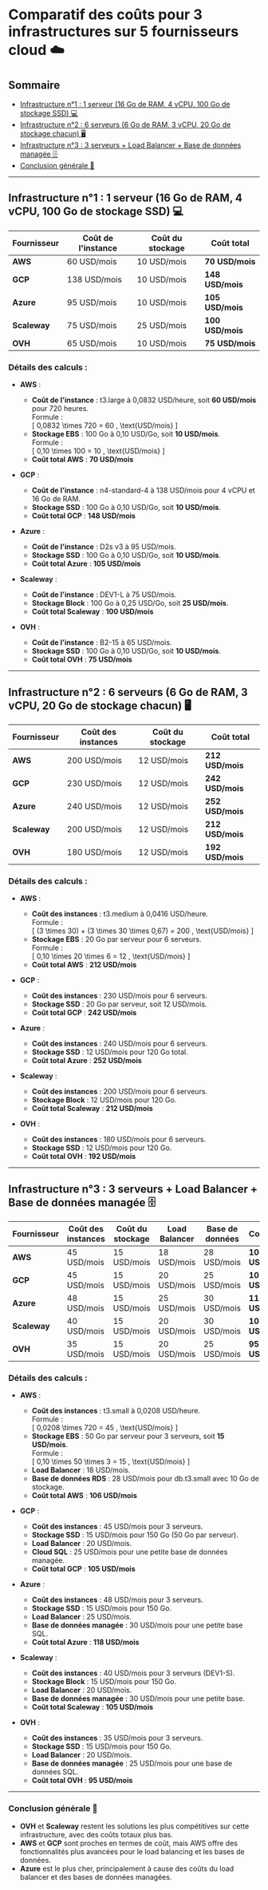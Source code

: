# Comparatif des coûts pour 3 infrastructures sur 5 fournisseurs cloud ☁️

## Sommaire
- [Infrastructure n°1 : 1 serveur (16 Go de RAM, 4 vCPU, 100 Go de stockage SSD) 💻](#infrastructure-n1--1-serveur-16-go-de-ram-4-vcpu-100-go-de-stockage-ssd-)
- [Infrastructure n°2 : 6 serveurs (6 Go de RAM, 3 vCPU, 20 Go de stockage chacun) 🖥️](#infrastructure-n2--6-serveurs-6-go-de-ram-3-vcpu-20-go-de-stockage-chacun-)
- [Infrastructure n°3 : 3 serveurs + Load Balancer + Base de données managée 🗄️](#infrastructure-n3--3-serveurs--load-balancer--base-de-données-managée-)
- [Conclusion générale 🏁](#conclusion-générale-)


---

## Infrastructure n°1 : 1 serveur (16 Go de RAM, 4 vCPU, 100 Go de stockage SSD) 💻

| Fournisseur  | Coût de l'instance | Coût du stockage | Coût total |
|--------------|--------------------|------------------|------------|
| **AWS**      | 60 USD/mois         | 10 USD/mois      | **70 USD/mois** |
| **GCP**      | 138 USD/mois        | 10 USD/mois      | **148 USD/mois** |
| **Azure**    | 95 USD/mois         | 10 USD/mois      | **105 USD/mois** |
| **Scaleway** | 75 USD/mois         | 25 USD/mois      | **100 USD/mois** |
| **OVH**      | 65 USD/mois         | 10 USD/mois      | **75 USD/mois** |

### Détails des calculs :
- **AWS** :
  - **Coût de l'instance** : t3.large à 0,0832 USD/heure, soit **60 USD/mois** pour 720 heures.  
    Formule :  
    \[
    0,0832 \times 720 = 60 \, \text{USD/mois}
    \]
  - **Stockage EBS** : 100 Go à 0,10 USD/Go, soit **10 USD/mois**.  
    Formule :  
    \[
    0,10 \times 100 = 10 \, \text{USD/mois}
    \]
  - **Coût total AWS** : **70 USD/mois**

- **GCP** :
  - **Coût de l'instance** : n4-standard-4 à 138 USD/mois pour 4 vCPU et 16 Go de RAM.
  - **Stockage SSD** : 100 Go à 0,10 USD/Go, soit **10 USD/mois**.
  - **Coût total GCP** : **148 USD/mois**

- **Azure** :
  - **Coût de l'instance** : D2s v3 à 95 USD/mois.
  - **Stockage SSD** : 100 Go à 0,10 USD/Go, soit **10 USD/mois**.
  - **Coût total Azure** : **105 USD/mois**

- **Scaleway** :
  - **Coût de l'instance** : DEV1-L à 75 USD/mois.
  - **Stockage Block** : 100 Go à 0,25 USD/Go, soit **25 USD/mois**.
  - **Coût total Scaleway** : **100 USD/mois**

- **OVH** :
  - **Coût de l'instance** : B2-15 à 65 USD/mois.
  - **Stockage SSD** : 100 Go à 0,10 USD/Go, soit **10 USD/mois**.
  - **Coût total OVH** : **75 USD/mois**

---

## Infrastructure n°2 : 6 serveurs (6 Go de RAM, 3 vCPU, 20 Go de stockage chacun) 🖥️

| Fournisseur  | Coût des instances | Coût du stockage | Coût total |
|--------------|--------------------|------------------|------------|
| **AWS**      | 200 USD/mois        | 12 USD/mois      | **212 USD/mois** |
| **GCP**      | 230 USD/mois        | 12 USD/mois      | **242 USD/mois** |
| **Azure**    | 240 USD/mois        | 12 USD/mois      | **252 USD/mois** |
| **Scaleway** | 200 USD/mois        | 12 USD/mois      | **212 USD/mois** |
| **OVH**      | 180 USD/mois        | 12 USD/mois      | **192 USD/mois** |

### Détails des calculs :
- **AWS** :
  - **Coût des instances** : t3.medium à 0,0416 USD/heure.  
    Formule :  
    \[
    (3 \times 30) + (3 \times 30 \times 0,67) = 200 \, \text{USD/mois}
    \]
  - **Stockage EBS** : 20 Go par serveur pour 6 serveurs.  
    Formule :  
    \[
    0,10 \times 20 \times 6 = 12 \, \text{USD/mois}
    \]
  - **Coût total AWS** : **212 USD/mois**

- **GCP** :
  - **Coût des instances** : 230 USD/mois pour 6 serveurs.
  - **Stockage SSD** : 20 Go par serveur, soit 12 USD/mois.
  - **Coût total GCP** : **242 USD/mois**

- **Azure** :
  - **Coût des instances** : 240 USD/mois pour 6 serveurs.
  - **Stockage SSD** : 12 USD/mois pour 120 Go total.
  - **Coût total Azure** : **252 USD/mois**

- **Scaleway** :
  - **Coût des instances** : 200 USD/mois pour 6 serveurs.
  - **Stockage Block** : 12 USD/mois pour 120 Go.
  - **Coût total Scaleway** : **212 USD/mois**

- **OVH** :
  - **Coût des instances** : 180 USD/mois pour 6 serveurs.
  - **Stockage SSD** : 12 USD/mois pour 120 Go.
  - **Coût total OVH** : **192 USD/mois**

---

## Infrastructure n°3 : 3 serveurs + Load Balancer + Base de données managée 🗄️

| Fournisseur  | Coût des instances | Coût du stockage | Load Balancer | Base de données | Coût total |
|--------------|--------------------|------------------|---------------|-----------------|------------|
| **AWS**      | 45 USD/mois         | 15 USD/mois      | 18 USD/mois   | 28 USD/mois     | **106 USD/mois** |
| **GCP**      | 45 USD/mois         | 15 USD/mois      | 20 USD/mois   | 25 USD/mois     | **105 USD/mois** |
| **Azure**    | 48 USD/mois         | 15 USD/mois      | 25 USD/mois   | 30 USD/mois     | **118 USD/mois** |
| **Scaleway** | 40 USD/mois         | 15 USD/mois      | 20 USD/mois   | 30 USD/mois     | **105 USD/mois** |
| **OVH**      | 35 USD/mois         | 15 USD/mois      | 20 USD/mois   | 25 USD/mois     | **95 USD/mois** |

### Détails des calculs :

- **AWS** :
  - **Coût des instances** : t3.small à 0,0208 USD/heure.  
    Formule :  
    \[
    0,0208 \times 720 = 45 \, \text{USD/mois}
    \]
  - **Stockage EBS** : 50 Go par serveur pour 3 serveurs, soit **15 USD/mois**.  
    Formule :  
    \[
    0,10 \times 50 \times 3 = 15 \, \text{USD/mois}
    \]
  - **Load Balancer** : 18 USD/mois.
  - **Base de données RDS** : 28 USD/mois pour db.t3.small avec 10 Go de stockage.
  - **Coût total AWS** : **106 USD/mois**

- **GCP** :
  - **Coût des instances** : 45 USD/mois pour 3 serveurs.
  - **Stockage SSD** : 15 USD/mois pour 150 Go (50 Go par serveur).
  - **Load Balancer** : 20 USD/mois.
  - **Cloud SQL** : 25 USD/mois pour une petite base de données managée.
  - **Coût total GCP** : **105 USD/mois**

- **Azure** :
  - **Coût des instances** : 48 USD/mois pour 3 serveurs.
  - **Stockage SSD** : 15 USD/mois pour 150 Go.
  - **Load Balancer** : 25 USD/mois.
  - **Base de données managée** : 30 USD/mois pour une petite base SQL.
  - **Coût total Azure** : **118 USD/mois**

- **Scaleway** :
  - **Coût des instances** : 40 USD/mois pour 3 serveurs (DEV1-S).
  - **Stockage Block** : 15 USD/mois pour 150 Go.
  - **Load Balancer** : 20 USD/mois.
  - **Base de données managée** : 30 USD/mois pour une petite base.
  - **Coût total Scaleway** : **105 USD/mois**

- **OVH** :
  - **Coût des instances** : 35 USD/mois pour 3 serveurs.
  - **Stockage SSD** : 15 USD/mois pour 150 Go.
  - **Load Balancer** : 20 USD/mois.
  - **Base de données managée** : 25 USD/mois pour une base de données SQL.
  - **Coût total OVH** : **95 USD/mois**

---

### Conclusion générale 🏁

- **OVH** et **Scaleway** restent les solutions les plus compétitives sur cette infrastructure, avec des coûts totaux plus bas.
- **AWS** et **GCP** sont proches en termes de coût, mais AWS offre des fonctionnalités plus avancées pour le load balancing et les bases de données.
- **Azure** est le plus cher, principalement à cause des coûts du load balancer et des bases de données managées.
